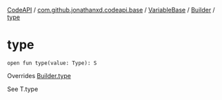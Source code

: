 [CodeAPI](../../../index.md) / [com.github.jonathanxd.codeapi.base](../../index.md) / [VariableBase](../index.md) / [Builder](index.md) / [type](.)

# type

`open fun type(value: Type): S`

Overrides [Builder.type](../../-typed/-builder/type.md)

See T.type

